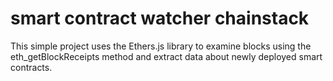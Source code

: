 # smart contract watcher chainstack
 This simple project uses the Ethers.js library to examine blocks using the eth_getBlockReceipts method and extract data about newly deployed smart contracts.
